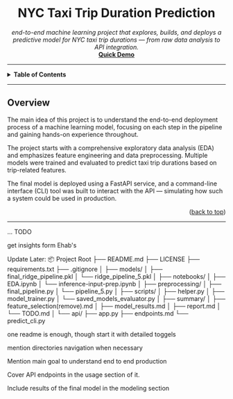 <a id="readme-top"></a>

<!-- PROJECT TITLE -->
<br />
<div align="center">
  <h1 align="center"><b>NYC Taxi Trip Duration Prediction</b></h1>

  <p align="center">
    <i>end-to-end machine learning project that explores, builds, and deploys a predictive model for NYC taxi trip durations — from raw data analysis to API integration.</i>
    <br />
    <a href="https://youtu.be/your-demo-link"><strong>Quick Demo</strong></a>
  </p>
</div>

---
<!-- TABLE of CONTENTS -->
<details>
<summary><strong>Table of Contents</strong></summary>

- [Overview](#overview)
- [Repo Structure and File Descriptions](#repo-structure-and-file-descriptions)
- [Development Process](#development-process)
  - [EDA](#eda)
  - [Feature Selection](#feature-selection)
  - [Modeling and Results](#modeling-and-results)
  - [Inference Input Formatting](#Inference-input-formatting)
  - [API](#api)
  - [CLI](#cli)
- [Project Report](#project-report)
- [Lessons Learned](#lessons-learned)
- [Getting Started](#getting-started)
  - [Prerequisites](#prerequisites)
  - [Installation](#installation)
- [API Usage](#api-usage)
- [CLI Usage](#cli-usage)
- [Contact Information](#contact-information)
- [Acknowledgments](#acknowledgments)

</details>

---

## Overview

The main idea of this project is to understand the end-to-end deployment process of a machine learning model, focusing on each step in the pipeline and gaining hands-on experience throughout.

The project starts with a comprehensive exploratory data analysis (EDA) and emphasizes feature engineering and data preprocessing. Multiple models were trained and evaluated to predict taxi trip durations based on trip-related features.

The final model is deployed using a FastAPI service, and a command-line interface (CLI) tool was built to interact with the API — simulating how such a system could be used in production.


<p align="right">(<a href="#readme-top">back to top</a>)</p>

---


... TODO

get insights form Ehab's


Update Later:
📦 Project Root
├── README.md
├── LICENSE
├── requirements.txt
├── .gitignore
│
├── models/
│   ├── final_ridge_pipeline.pkl
│   └── ridge_pipeline_5.pkl
│
├── notebooks/
│   ├── EDA.ipynb
│   └── inference-input-prep.ipynb
│
├── preprocessing/
│   ├── final_pipeline.py
│   └── pipeline_5.py
│
├── scripts/
│   ├── helper.py
│   ├── model_trainer.py
│   └── saved_models_evaluator.py
│
├── summary/
│   ├── feature_selection(remove).md
│   ├── model_results.md
│   ├── report.md
│   └── TODO.md
│
└── api/
    ├── app.py
    ├── endpoints.md
    └── predict_cli.py


one readme is enough, though start it with detailed toggels

mention directories navigation when necessary

Mention main goal to understand end to end production


Cover API endpoints in the usage section of it.


Include results of the final model in the modeling section
